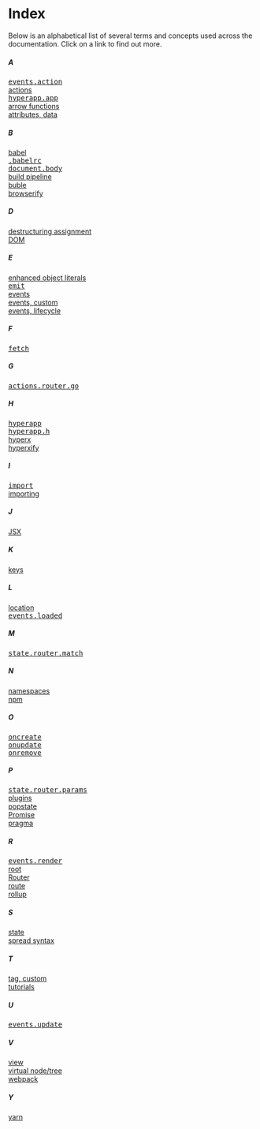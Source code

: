 # Index

Below is an alphabetical list of several terms and concepts used across the documentation. Click on a link to find out more.

##### A
[<samp>events.action</samp>](/docs/api.md#events-action)<br/>
[actions](/docs/applications.md#actions)<br/>
[<samp>hyperapp.app</samp>](/docs/api.md#app)<br/>
[arrow functions](https://developer.mozilla.org/en/docs/Web/JavaScript/Reference/Functions/Arrow_functions)<br/>
[attributes, data](/docs/virtual-nodes.md#data-attributes)<br/>

##### B
[babel](https://github.com/babel/babel)<br/>
[<samp>.babelrc</samp>](https://babeljs.io/docs/usage/babelrc/)<br/>
[<samp>document.body</samp>](https://developer.mozilla.org/en-US/docs/Web/API/Document/body)<br/>
[build pipeline](/docs/getting-started.md#build-pipeline)<br/>
[buble](https://gitlab.com/Rich-Harris/buble)<br/>
[browserify](https://github.com/substack/node-browserify)<br/>

##### D
[destructuring assignment](https://developer.mozilla.org/en-US/docs/Web/JavaScript/Reference/Operators/Destructuring_assignment)<br/>
[DOM](https://developer.mozilla.org/en-US/docs/Web/API/Document_Object_Model/Introduction)<br/>

##### E
[enhanced object literals](https://developer.mozilla.org/en-US/docs/Web/JavaScript/Guide/Grammar_and_Types#Enhanced_Object_literals)<br/>
[<samp>emit</samp>](/docs/api.md#emit)<br/>
[events](/docs/applications.md#events)<br/>
[events, custom](/docs/applications.md#custom-events)<br/>
[events, lifecycle](/docs/lifecycle-events.md)<br/>

##### F
[<samp>fetch</samp>](https://developer.mozilla.org/en-US/docs/Web/API/Fetch_API)<br/>

##### G
[<samp>actions.router.go</samp>](/docs/routing.md#actions-go)<br/>

##### H
[<samp>hyperapp</samp>](https://github.com/hyperapp/hyperapp/blob/master/src/index.js)<br/>
[<samp>hyperapp.h</samp>](/docs/api.md#h)<br/>
[hyperx](/docs/hyperx.md)<br/>
[hyperxify](https://github.com/substack/hyperxify)<br/>

##### I
[<samp>import</samp>](https://developer.mozilla.org/en-US/docs/Web/JavaScript/Reference/Statements/import)<br/>
[importing](/docs/getting-started.md#importing)<br/>

##### J
[JSX](/docs/jsx.md)<br/>

##### K
[keys](/docs/virtual-nodes.md#keys)<br/>

##### L
[location](https://developer.mozilla.org/en-US/docs/Web/API/Location)<br/>
[<samp>events.loaded</samp>](/docs/api.md#events-loaded)<br/>

##### M
<samp>[state.router.match](/docs/routing.md#state-match)</samp><br/>

##### N
[namespaces](/docs/applications.md#namespaces)<br/>
[npm](https://www.npmjs.com/)<br/>

##### O
[<samp>oncreate</samp>](/docs/lifecycle-events.md#oncreate)<br/>
[<samp>onupdate</samp>](/docs/lifecycle-events.md#onupdate)<br/>
[<samp>onremove</samp>](/docs/lifecycle-events.md#onremove)<br/>

##### P
[<samp>state.router.params</samp>](/docs/routing.md#state-params)<br/>
[plugins](/docs/applications.md#plugins)<br/>
[popstate](https://developer.mozilla.org/en-US/docs/Web/Events/popstate)<br/>
[Promise](https://developer.mozilla.org/en-US/docs/Web/JavaScript/Reference/Global_Objects/Promise)<br/>
[pragma](https://babeljs.io/docs/plugins/transform-react-jsx/#optionspragma)<br/>

##### R
[<samp>events.render</samp>](/docs/api.md#events-render)<br/>
[root](/docs/applications.md#root)<br/>
[Router](/docs/routing.md)<br/>
[route](/docs/routing.md#router-route)<br/>
[rollup](https://github.com/rollup/rollup)<br/>

##### S
[state](/docs/applications.md#view-and-state)<br/>
[spread syntax](https://developer.mozilla.org/en-US/docs/Web/JavaScript/Reference/Operators/Spread_operator)<br/>

##### T
[tag, custom](/docs/custom-tags.md)<br/>
[tutorials](/docs/tutorials.md)<br/>

##### U
[<samp>events.update</samp>](/docs/api.md#events-update)<br/>

##### V
[view](/docs/applications.md#view-and-state)<br/>
[virtual node/tree](/docs/virtual-nodes.md)<br/>
[webpack](https://github.com/webpack/webpack)<br/>

##### Y
[yarn](https://github.com/yarnpkg/yarn)<br/>
